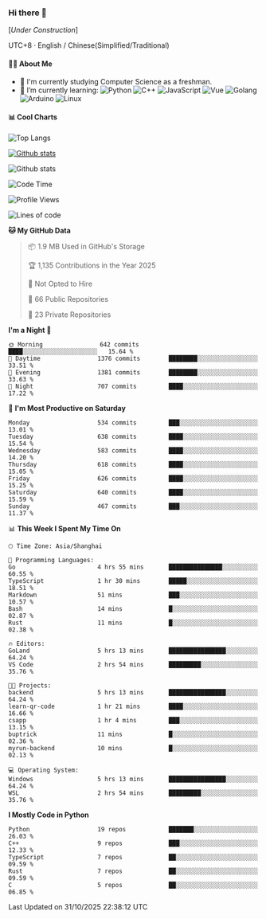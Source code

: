 ### Hi there 👋

\[*Under Construction*\]

UTC+8 · English / Chinese(Simplified/Traditional)

<!--
**NoNormalCreeper/NoNormalCreeper** is a ✨ _special_ ✨ repository because its `README.md` (this file) appears on your GitHub profile.

Here are some ideas to get you started:

- 🔭 I’m currently working on ...
- 🌱 I’m currently learning ...
- 👯 I’m looking to collaborate on ...
- 🤔 I’m looking for help with ...
- 💬 Ask me about ...
- 📫 How to reach me: ...
- 😄 Pronouns: ...
- ⚡ Fun fact: ...
-->

#### 👩‍💻 About Me

- 🏫 I'm currently studying Computer Science as a freshman.
- 🌱 I’m currently learning: 
![Python](https://img.shields.io/badge/-Python-blue?style=flat-square&logo=Python&logoColor=fff)
![C++](https://img.shields.io/badge/-C%2B%2B-00599C?style=flat-square&logo=C%2B%2B&logoColor=fff)
![JavaScript](https://img.shields.io/badge/-JavaScript-ffca18?style=flat-square&logo=JavaScript&logoColor=fff)
![Vue](https://img.shields.io/badge/-Vue-4FC08D?style=flat-square&logo=Vue.js&logoColor=fff)
![Golang](https://img.shields.io/badge/-Go-007d9c?style=flat-square&logo=Go&logoColor=fff)
![Arduino](https://img.shields.io/badge/-Arduino-00979D?style=flat-square&logo=Arduino&logoColor=fff)
![Linux](https://img.shields.io/badge/-Linux-FCC624?style=flat-square&logo=Linux&logoColor=fff)

#### 📊 Cool Charts

![Top Langs](https://readme-stats-zeta-six.vercel.app/api/top-langs/?username=NoNormalCreeper&layout=compact)

[![Github stats](https://readme-stats-zeta-six.vercel.app/api?username=NoNormalCreeper&show=reviews,discussions_started,discussions_answered,prs_merged,prs_merged_percentage)](https://github.com/anuraghazra/github-readme-stats)

![Github stats](https://github-profile-trophy.vercel.app/?username=NoNormalCreeper)


<!--START_SECTION:waka-->
![Code Time](http://img.shields.io/badge/Code%20Time-902%20hrs%207%20mins-blue)

![Profile Views](http://img.shields.io/badge/Profile%20Views-6-blue)

![Lines of code](https://img.shields.io/badge/From%20Hello%20World%20I%27ve%20Written-4.4%20million%20lines%20of%20code-blue)

**🐱 My GitHub Data** 

> 📦 1.9 MB Used in GitHub's Storage 
 > 
> 🏆 1,135 Contributions in the Year 2025
 > 
> 🚫 Not Opted to Hire
 > 
> 📜 66 Public Repositories 
 > 
> 🔑 23 Private Repositories 
 > 
**I'm a Night 🦉** 

```text
🌞 Morning                642 commits         ████░░░░░░░░░░░░░░░░░░░░░   15.64 % 
🌆 Daytime                1376 commits        ████████░░░░░░░░░░░░░░░░░   33.51 % 
🌃 Evening                1381 commits        ████████░░░░░░░░░░░░░░░░░   33.63 % 
🌙 Night                  707 commits         ████░░░░░░░░░░░░░░░░░░░░░   17.22 % 
```
📅 **I'm Most Productive on Saturday** 

```text
Monday                   534 commits         ███░░░░░░░░░░░░░░░░░░░░░░   13.01 % 
Tuesday                  638 commits         ████░░░░░░░░░░░░░░░░░░░░░   15.54 % 
Wednesday                583 commits         ████░░░░░░░░░░░░░░░░░░░░░   14.20 % 
Thursday                 618 commits         ████░░░░░░░░░░░░░░░░░░░░░   15.05 % 
Friday                   626 commits         ████░░░░░░░░░░░░░░░░░░░░░   15.25 % 
Saturday                 640 commits         ████░░░░░░░░░░░░░░░░░░░░░   15.59 % 
Sunday                   467 commits         ███░░░░░░░░░░░░░░░░░░░░░░   11.37 % 
```


📊 **This Week I Spent My Time On** 

```text
🕑︎ Time Zone: Asia/Shanghai

💬 Programming Languages: 
Go                       4 hrs 55 mins       ███████████████░░░░░░░░░░   60.55 % 
TypeScript               1 hr 30 mins        █████░░░░░░░░░░░░░░░░░░░░   18.51 % 
Markdown                 51 mins             ███░░░░░░░░░░░░░░░░░░░░░░   10.57 % 
Bash                     14 mins             █░░░░░░░░░░░░░░░░░░░░░░░░   02.87 % 
Rust                     11 mins             █░░░░░░░░░░░░░░░░░░░░░░░░   02.38 % 

🔥 Editors: 
GoLand                   5 hrs 13 mins       ████████████████░░░░░░░░░   64.24 % 
VS Code                  2 hrs 54 mins       █████████░░░░░░░░░░░░░░░░   35.76 % 

🐱‍💻 Projects: 
backend                  5 hrs 13 mins       ████████████████░░░░░░░░░   64.24 % 
learn-qr-code            1 hr 21 mins        ████░░░░░░░░░░░░░░░░░░░░░   16.66 % 
csapp                    1 hr 4 mins         ███░░░░░░░░░░░░░░░░░░░░░░   13.15 % 
buptrick                 11 mins             █░░░░░░░░░░░░░░░░░░░░░░░░   02.36 % 
myrun-backend            10 mins             █░░░░░░░░░░░░░░░░░░░░░░░░   02.13 % 

💻 Operating System: 
Windows                  5 hrs 13 mins       ████████████████░░░░░░░░░   64.24 % 
WSL                      2 hrs 54 mins       █████████░░░░░░░░░░░░░░░░   35.76 % 
```

**I Mostly Code in Python** 

```text
Python                   19 repos            ███████░░░░░░░░░░░░░░░░░░   26.03 % 
C++                      9 repos             ███░░░░░░░░░░░░░░░░░░░░░░   12.33 % 
TypeScript               7 repos             ██░░░░░░░░░░░░░░░░░░░░░░░   09.59 % 
Rust                     7 repos             ██░░░░░░░░░░░░░░░░░░░░░░░   09.59 % 
C                        5 repos             ██░░░░░░░░░░░░░░░░░░░░░░░   06.85 % 
```




 Last Updated on 31/10/2025 22:38:12 UTC
<!--END_SECTION:waka-->

